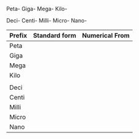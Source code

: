 Peta- 
Giga-
Mega-
Kilo-

Deci-
Centi-
Milli-
Micro-
Nano-



| Prefix | Standard form | Numerical From |
| ------ | ------------- | -------------- |
| Peta   |               |                |
| Giga   |               |                |
| Mega   |               |                |
| Kilo   |               |                |
|        |               |                |
| Deci   |               |                |
| Centi  |               |                |
| Milli  |               |                |
| Micro  |               |                |
| Nano   |               |                |
